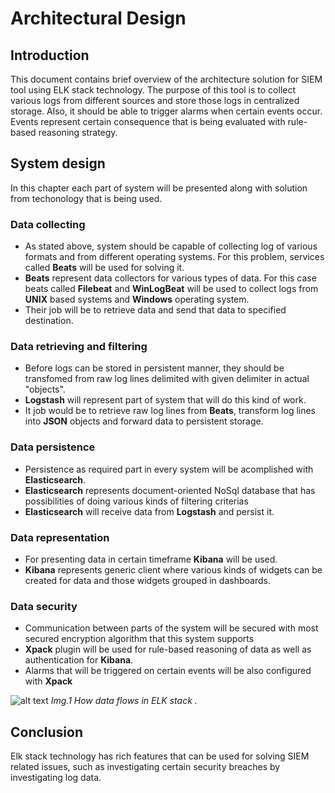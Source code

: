 # Architectural Design


## Introduction
This document contains brief overview of the architecture solution for SIEM tool using ELK stack technology. The purpose of this tool is to collect various logs from different sources and store those logs in centralized storage. Also, it should be able to trigger alarms when certain events occur. Events represent certain consequence that is being evaluated with rule-based reasoning strategy.

## System design
In this chapter each part of system will be presented along with solution from techonology that is being used.
### Data collecting
- As stated above, system should be capable of collecting log of various formats and from different operating systems. For this problem, services called __Beats__ will be used for solving it. 
- __Beats__ represent data collectors for various types of data. For this case beats called __Filebeat__ and __WinLogBeat__ will be used to collect logs from __UNIX__ based systems and __Windows__ operating system.
- Their job will be to retrieve data and send that data to specified destination.

### Data retrieving and filtering
- Before logs can be stored in persistent manner, they should be transfomed from raw log lines delimited with given delimiter in actual "objects".
- __Logstash__ will represent part of system that will do this kind of work.
- It job would be to retrieve raw log lines from __Beats__, transform log lines into __JSON__ objects and forward data to persistent storage.

### Data persistence
- Persistence as required part in every system will be acomplished with __Elasticsearch__.
- __Elasticsearch__ represents document-oriented NoSql database that has possibilities of doing various kinds of filtering criterias
- __Elasticsearch__ will receive data from __Logstash__ and persist it.

### Data representation
- For presenting data in certain timeframe __Kibana__ will be used.
- __Kibana__ represents generic client where various kinds of widgets can be created for data and those widgets grouped in dashboards.

### Data security
- Communication between parts of the system will be secured with most secured encryption algorithm that this system supports
- __Xpack__ plugin will be used for rule-based reasoning of data as well as authentication for __Kibana__.
- Alarms that will be triggered on certain events will be also configured with __Xpack__

![alt text](https://www.elastic.co/assets/blta828e1358964dc3e/cyber-webinar-thumbnail.jpeg)
*Img.1 How data flows in ELK stack .*

## Conclusion

Elk stack technology has rich features that can be used for solving SIEM related issues, such as investigating certain security breaches by investigating log data.

